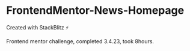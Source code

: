 # FrontendMentor-News-Homepage
Created with StackBlitz ⚡️

Frontend mentor challenge, completed 3.4.23, took 8hours.
